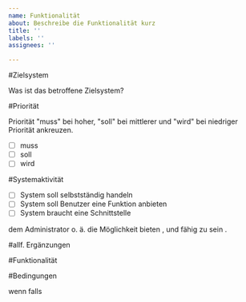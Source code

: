 ```yaml
---
name: Funktionalität
about: Beschreibe die Funktionalität kurz
title: ''
labels: ''
assignees: ''

---
```


#Zielsystem

Was ist das betroffene Zielsystem?

#Priorität

Priorität "muss" bei hoher, "soll" bei mittlerer und "wird" bei niedriger Priorität ankreuzen.

- [ ] muss
- [ ] soll
- [ ] wird

#Systemaktivität

- [ ] System soll selbstständig handeln
- [ ] System soll Benutzer eine Funktion anbieten
- [ ] System braucht eine Schnittstelle

dem Administrator o. ä. die Möglichkeit bieten <benutzerfunktion>, und fähig zu sein <Schnittstelenanforderung>.

#allf. Ergänzungen

#Funktionalität

#Bedingungen

wenn <zeitliche Bedingung>
falls <logische Bedingung>
